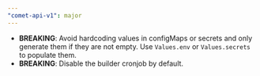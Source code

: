 ```yaml
---
"comet-api-v1": major
---
```


- **BREAKING**: Avoid hardcoding values in configMaps or secrets and only generate them if they are not empty. Use `Values.env` or `Values.secrets` to populate them.
- **BREAKING**: Disable the builder cronjob by default.
